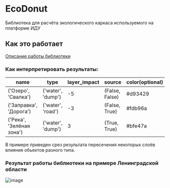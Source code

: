 # EcoDonut

Библиотека для расчёта экологического каркаса используемого на платформе ИДУ

## Как это работает

[Описание работы библиотеки](https://github.com/DDonnyy/EcoDonut/wiki/Описание-алгоритма-работы-библиотеки-Ecodonut-(RUS))

### Как интерпретировать результаты:

| name                     | type              | layer_impact | source         | color(optional) |
|--------------------------|-------------------|--------------|----------------|-----------------|
| ('Озеро', 'Свалка')      | ('water', 'dump') | -5           | (False, False) | #d93429         |
| ('Заправка', 'Дорога')   | ('water', 'road') | -3           | (False, True)  | #fdb96a         |
| ('Река', 'Зелёная зона') | ('water', 'dump') | 3            | (True, True)   | #bfe47a         |

В примере приведен срез результата пересечения некоторых слоёв влияния обьектов разного типа.

### Результат работы библиотеки на примере Ленинградской области
![image](https://github.com/DDonnyy/EcoDonut/assets/63115678/7c005ccd-74b8-4756-86f4-84f556f19215)
